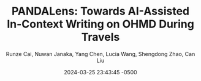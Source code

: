 ---
layout: blog
title: "PANDALens: Towards AI-Assisted In-Context Writing on OHMD During Travels"
image: "/assets/blog/PANDALens.png"
description: 
keywords: 
date:  2024-03-25 23:43:45 -0500
published: true
author: Runze Cai, Nuwan Janaka, Yang Chen, Lucia Wang, Shengdong Zhao, Can Liu
category:
pdf-link: /assets/blog/PANDALens.pdf
page-link:
video-link:
---